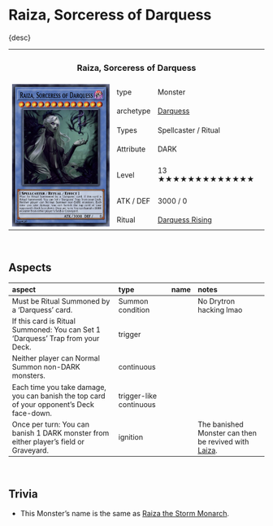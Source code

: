 # Raiza, Sorceress of Darquess

{desc}

<table>
  <tr>
    <th colspan="3"> <h3> Raiza, Sorceress of Darquess </h3> </th>
  </tr>
  <tr>
    <td rowspan="8"> <img src="../../../../.assets/cards/ritual/Raiza.png" width="320px"> </td>
  </tr>
  <tr>
    <td> type </td>
    <td> Monster </td>
  </tr>
  <tr>
    <td> archetype </td>
    <td> <a href="../../../archetypes/Darquess.md">Darquess</a> </td>
  </tr>
  <tr>
    <td> Types </td>
    <td> Spellcaster / Ritual </td>
  </tr>
  <tr>
    <td> Attribute </td>
    <td> DARK </td>
  </tr>
  <tr>
    <td> Level </td>
    <td> 13 ★★★★★★★★★★★★★ </td>
  </tr>
  <tr>
    <td> ATK / DEF </td>
    <td> 3000 / 0 </td>
  </tr>
  <tr>
    <td> Ritual </td>
    <td> <a href="../../spells/Darquess Rising.md">Darquess Rising</a> </td>
  </tr>
</table>


<br>


## Aspects

| aspect | type | name | notes |
| :----- | :--- | :--- | :---- |
| Must be Ritual Summoned by a ‘Darquess’ card. | Summon condition | | No Drytron hacking lmao |
| If this card is Ritual Summoned: You can Set 1 ‘Darquess’ Trap from your Deck. | trigger | | |
| Neither player can Normal Summon non-DARK monsters. | continuous | | |
| Each time you take damage, you can banish the top card of your opponent’s Deck face-down. | trigger-like continuous | | |
| Once per turn: You can banish 1 DARK monster from either player’s field or Graveyard. | ignition | | The banished Monster can then be revived with [Laiza](Laiza.md). |


<br>


## Trivia

- This Monster’s name is the same as [Raiza the Storm Monarch](https://yugipedia.com/wiki/Raiza_the_Storm_Monarch).
